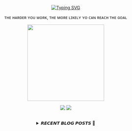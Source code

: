
<div align="center">
  <br><br><br>
  <a href="https://beomcoder.tistory.com">
    <img src="https://readme-typing-svg.demolab.com?font=Fira+Code&pause=1000&color=B1F767&center=true&vCenter=true&width=435&lines=I'm+Beomwon+Lee%2C;AI+engineer%2C;interested+in+coding." alt="Typing SVG" />
  </a>
  
  <br>
  <p>ᴛʜᴇ ʜᴀʀᴅᴇʀ ʏᴏᴜ ᴡᴏʀᴋ, ᴛʜᴇ ᴍᴏʀᴇ ʟɪᴋᴇʟʏ ʏᴏ ᴄᴀɴ ʀᴇᴀᴄʜ ᴛʜᴇ ɢᴏᴀʟ</p>
  <p align="center">
    <img width="250" height="250" src="https://img1.daumcdn.net/thumb/R1280x0/?scode=mtistory2&fname=https%3A%2F%2Fblog.kakaocdn.net%2Fdn%2FbHRF73%2FbtrYUTnCsI8%2FlNkXeVnkuXFPzs3pKWOM60%2Fimg.png">
  </p>
  
  <p align="center"><a href="https://beomcoder.tistory.com/"><img src="https://img.shields.io/badge/blog-A9BCF5?style=flat-square&logo=Undertale&logoColor=white&link=https://beomcoder.tistory.com/"/></a>  <a href="mailto:viva.beom@gmail.com"><img src="https://img.shields.io/badge/mail-D0A9F5?style=flat-square&logo=Gmail&logoColor=white&link=mailto:viva.beom@gmail.com"/></a></p>
  <br>

  <details>
  <summary>𝙍𝙀𝘾𝙀𝙉𝙏 𝘽𝙇𝙊𝙂 𝙋𝙊𝙎𝙏𝙎 🚩</summary>
  <br>
  <div markdown="1">

  |index|date|title|
  |:---:|---|---|
|1|2023/06/22|[[구름레벨] '파손된 램' 파이썬 풀이](https://beomcoder.tistory.com/81)|
|2|2023/06/22|[[구름레벨] '버스 선택' (소희와 버스) 파이썬 풀이](https://beomcoder.tistory.com/80)|
|3|2023/06/21|[[구름레벨] 'T세포' 파이썬 풀이](https://beomcoder.tistory.com/79)|
|4|2023/06/21|[[구름레벨] '연속 점수' 파이썬 풀이](https://beomcoder.tistory.com/78)|
|5|2023/06/20|[[구름레벨] '의좋은 형제' 파이썬 풀이](https://beomcoder.tistory.com/77)|
|6|2023/06/19|[[구름레벨] '피보나치 수' 파이썬 풀이](https://beomcoder.tistory.com/76)|
|7|2023/06/13|[[구름레벨] '폴더 폰 자판' 파이썬 풀이](https://beomcoder.tistory.com/75)|
|8|2023/06/09|[[구름레벨] '구름 숫자' 파이썬 풀이](https://beomcoder.tistory.com/74)|
</div>
</details>
</div>
